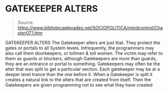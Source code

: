 # GATEKEEPER ALTERS

> Source: https://www.bibliotecapleyades.net/SOCIOPOLITICA/mindcontrol/Chapter07.1.htm

GATEKEEPER ALTERS
The Gatekeeper alters are just that. They
protect the gates or portals to all System levels. Infrequently, the
programmers may also call them doorkeepers, or tollmen & toll
women. The victim may refer to them as guards or blockers, although
Gatekeepers are more than guards, they are an entrance or portal to
something. Gatekeepers may often be the alter that was split to get a
particular section. Each gatekeeper may be at a deeper level trance than
the one before it. When a Gatekeeper is split it creates a natural link
to the alters that are created from itself. Then the Gatekeepers are
given programming not to see what they have created
